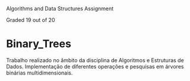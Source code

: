 Algorithms and Data Structures Assignment 

Graded 19 out of 20

# Binary_Trees


Trabalho realizado no âmbito da disciplina de Algoritmos e Estruturas de Dados. 
Implementação de diferentes operações e pesquisas em árvores binárias multidimensionais. 

